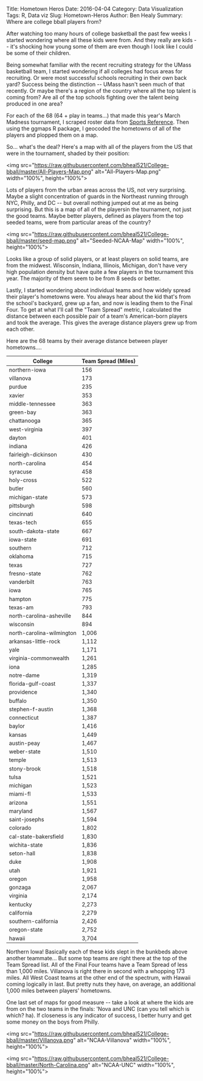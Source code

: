 Title: Hometown Heros
Date: 2016-04-04
Category: Data Visualization
Tags: R, Data viz
Slug: Hometown-Heros
Author: Ben Healy
Summary: Where are college bball players from?

After watching too many hours of college basketball the past few weeks I started
wondering where all these kids were from. And they really are kids -- it's shocking how
young some of them are even though I look like I could be some of their children.

Being somewhat familiar with the recent recruiting strategy for the UMass basketball team,
I started wondering if all colleges had focus areas for recruiting. Or were most successful
schools recruiting in their own back yard? Success being the distinction -- UMass hasn't seen much
of that recently. Or maybe there's a region of the country where all the top talent is coming from?
Are all of the top schools fighting over the talent being produced in one area?

For each of the 68 (64 + play in teams...) that made this year's March Madness tournament, I scraped roster
data from [Sports Reference](http://www.sports-reference.com/cbb/). Then using the ggmaps R package, I geocoded
the hometowns of all of the players and plopped them on a map.

So... what's the deal? Here's a map with all of the players from the US that were in the tournament, shaded by their position:

<img src="https://raw.githubusercontent.com/bheal521/College-bball/master/All-Players-Map.png" alt="All-Players-Map.png" width="100%", height="100%">

Lots of players from the urban areas across the US, not very surprising. Maybe a slight concentration of guards in the Northeast
running through NYC, Philly, and DC -- but overall nothing jumped out at me as being surprising. But this is a map of all of the playersin the 
tournament, not just the good teams. Maybe better players, defined as players from the top seeded teams, were from particular areas of the country?

<img src="https://raw.githubusercontent.com/bheal521/College-bball/master/seed-map.png" alt="Seeded-NCAA-Map" width="100%", height="100%">

Looks like a group of solid players, or at least players on solid teams, are from the midwest. Wisconsin, Indiana, Illinois, Michigan, don't have very high
population density but have quite a few players in the tournament this year. The majority of them seem to be from 8 seeds or better.

Lastly, I started wondering about individual teams and how widely spread their player's hometowns were. You always hear about the kid that's from the school's 
backyard, grew up a fan, and now is leading them to the Final Four. To get at what I'll call the "Team Spread" metric, I calculated the distance between each possible
pair of a team's American-born players and took the average. This gives the average distance players grew up from each other.

Here are the 68 teams by their average distance between player hometowns....


| College                   |           Team Spread (Miles) |
|---------------------------|-------------------------------|
| northern-iowa             |           156                 |
| villanova                 |           173                 |
| purdue                    |           235                 |
| xavier                    |           353                 |
| middle-tennessee          |           363                 |
| green-bay                 |           363                 |
| chattanooga               |           365                 |
| west-virginia             |           397                 |
| dayton                    |           401                 |
| indiana                   |           426                 |
| fairleigh-dickinson       |           430                 |
| north-carolina            |           454                 |
| syracuse                  |           458                 |
| holy-cross                |           522                 |
| butler                    |           560                 |
| michigan-state            |           573                 |
| pittsburgh                |           598                 |
| cincinnati                |           640                 |
| texas-tech                |           655                 |
| south-dakota-state        |           667                 |
| iowa-state                |           691                 |
| southern                  |           712                 |
| oklahoma                  |           715                 |
| texas                     |           727                 |
| fresno-state              |           762                 |
| vanderbilt                |           763                 |
| iowa                      |           765                 |
| hampton                   |           775                 |
| texas-am                  |           793                 |
| north-carolina-asheville  |           844                 |
| wisconsin                 |           894                 |
| north-carolina-wilmington |        1,006                  |
| arkansas-little-rock      |        1,112                  |
| yale                      |        1,171                  |
| virginia-commonwealth     |        1,261                  |
| iona                      |        1,285                  |
| notre-dame                |        1,319                  |
| florida-gulf-coast        |        1,337                  |
| providence                |        1,340                  |
| buffalo                   |        1,350                  |
| stephen-f-austin          |        1,368                  |
| connecticut               |        1,387                  |
| baylor                    |        1,416                  |
| kansas                    |        1,449                  |
| austin-peay               |        1,467                  |
| weber-state               |        1,510                  |
| temple                    |        1,513                  |
| stony-brook               |        1,518                  |
| tulsa                     |        1,521                  |
| michigan                  |        1,523                  |
| miami-fl                  |        1,533                  |
| arizona                   |        1,551                  |
| maryland                  |        1,567                  |
| saint-josephs             |        1,594                  |
| colorado                  |        1,802                  |
| cal-state-bakersfield     |        1,830                  |
| wichita-state             |        1,836                  |
| seton-hall                |        1,838                  |
| duke                      |        1,908                  |
| utah                      |        1,921                  |
| oregon                    |        1,958                  |
| gonzaga                   |        2,067                  |
| virginia                  |        2,174                  |
| kentucky                  |        2,273                  |
| california                |        2,279                  |
| southern-california       |        2,426                  |
| oregon-state              |        2,752                  |
| hawaii                    |        3,704                  |


Northern Iowa! Basically each of these kids slept in the bunkbeds above another teammate... But some top teams are right there at the top of the Team Spread list. All of the 
Final Four teams have a Team Spread of less than 1,000 miles. Villanova is right there in second with a whopping 173 miles. All West Coast teams at the other end of the spectrum, with 
Hawaii coming logically in last. But pretty nuts they have, on average, an additional 1,000 miles between players' hometowns.  

One last set of maps for good measure -- take a look at where the kids are from on the two teams in the finals: 'Nova and UNC (can you tell which is which? ha). If closeness is any indicator of success, I better hurry and 
get some money on the boys from Philly.

<img src="https://raw.githubusercontent.com/bheal521/College-bball/master/Villanova.png" alt="NCAA-Villanova" width="100%", height="100%">


<img src="https://raw.githubusercontent.com/bheal521/College-bball/master/North-Carolina.png" alt="NCAA-UNC" width="100%", height="100%">

